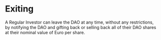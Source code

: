 # Exiting

A Regular Investor can leave the DAO at any time, without any restrictions, by notifying the DAO and gifting back or selling back all of their DAO shares at their nominal value of Euro per share.

